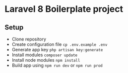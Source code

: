 # Laravel 8 Boilerplate project

## Setup

-   Clone repository
-   Create configuration file `cp .env.example .env`
-   Generate app key `php artisan key:generate`
-   Install modules `composer update`
-   Install node modules `npm install`
-   Build app using `npm run dev` or `npm run prod`
